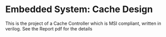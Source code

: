 # Embedded System: Cache Design
This is the project of a Cache Controller which is MSI compliant, written in verilog. See the Report pdf for the details
